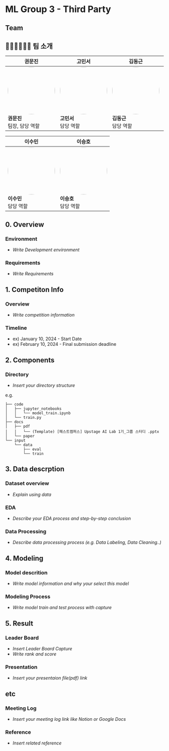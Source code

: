 # ML Group 3 - Third Party
## Team

## 🧑‍💼👩‍💼👨‍💼 팀 소개

| 권문진 | 고민서 | 김동근 | 허예경 |
|--------|--------|--------|--------|
| <img src="profile1.jpg" width="150" height="150" style="border-radius:50%"><br>**권문진**<br>팀장, 담당 역할 | <img src="profile2.jpg" width="150" height="150" style="border-radius:50%"><br>**고민서**<br>담당 역할 | <img src="profile3.jpg" width="150" height="150" style="border-radius:50%"><br>**김동근**<br>담당 역할 | <img src="profile4.jpg" width="150" height="150" style="border-radius:50%"><br>**허예경**<br>담당 역할 |

| 이수민 | 이승호 |
|--------|--------|
| <img src="profile5.jpg" width="150" height="150" style="border-radius:50%"><br>**이수민**<br>담당 역할 | <img src="profile6.jpg" width="150" height="150" style="border-radius:50%"><br>**이승호**<br>담당 역할 |




## 0. Overview
### Environment
- _Write Development environment_

### Requirements
- _Write Requirements_

## 1. Competiton Info

### Overview

- _Write competition information_

### Timeline

- ex) January 10, 2024 - Start Date
- ex) February 10, 2024 - Final submission deadline

## 2. Components

### Directory

- _Insert your directory structure_

e.g.
```
├── code
│   ├── jupyter_notebooks
│   │   └── model_train.ipynb
│   └── train.py
├── docs
│   ├── pdf
│   │   └── (Template) [패스트캠퍼스] Upstage AI Lab 1기_그룹 스터디 .pptx
│   └── paper
└── input
    └── data
        ├── eval
        └── train
```

## 3. Data descrption

### Dataset overview

- _Explain using data_

### EDA

- _Describe your EDA process and step-by-step conclusion_

### Data Processing

- _Describe data processing process (e.g. Data Labeling, Data Cleaning..)_

## 4. Modeling

### Model descrition

- _Write model information and why your select this model_

### Modeling Process

- _Write model train and test process with capture_

## 5. Result

### Leader Board

- _Insert Leader Board Capture_
- _Write rank and score_

### Presentation

- _Insert your presentaion file(pdf) link_

## etc

### Meeting Log

- _Insert your meeting log link like Notion or Google Docs_

### Reference

- _Insert related reference_
